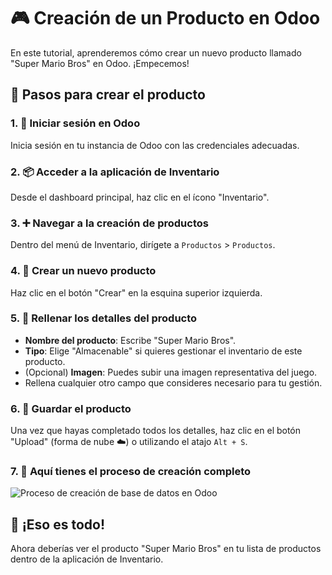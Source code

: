 # 🎮 Creación de un Producto en Odoo

En este tutorial, aprenderemos cómo crear un nuevo producto llamado "Super Mario Bros" en Odoo. ¡Empecemos!

## 🚀 Pasos para crear el producto

### 1. **🔑 Iniciar sesión en Odoo**

Inicia sesión en tu instancia de Odoo con las credenciales adecuadas.

### 2. **📦 Acceder a la aplicación de Inventario**

Desde el dashboard principal, haz clic en el ícono "Inventario".

### 3. **➕ Navegar a la creación de productos**

Dentro del menú de Inventario, dirígete a `Productos` > `Productos`.

### 4. **📝 Crear un nuevo producto**

Haz clic en el botón "Crear" en la esquina superior izquierda.

### 5. **🎨 Rellenar los detalles del producto**

- **Nombre del producto**: Escribe "Super Mario Bros".
- **Tipo**: Elige "Almacenable" si quieres gestionar el inventario de este producto.
- (Opcional) **Imagen**: Puedes subir una imagen representativa del juego.
- Rellena cualquier otro campo que consideres necesario para tu gestión.

### 6. **💾 Guardar el producto**

Una vez que hayas completado todos los detalles, haz clic en el botón "Upload" (forma de nube ☁️) o utilizando el atajo `Alt + S`.

### 7. **🎥 Aquí tienes el proceso de creación completo**

![Proceso de creación de base de datos en Odoo](https://github.com/canarydev/SGE_23-24/blob/main/static/images/crear_producto.gif?raw=true)

## 🎉 ¡Eso es todo!

Ahora deberías ver el producto "Super Mario Bros" en tu lista de productos dentro de la aplicación de Inventario.

